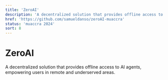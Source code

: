 ```yaml
---
title: 'ZeroAI'
description: 'A decentralized solution that provides offline access to AI agents, empowering users in remote and underserved areas.'
href: 'https://github.com/samueldanso/zeroAI-muaccra'
status: 'muaccra 2024'
sort: 8
---
```


# ZeroAI

A decentralized solution that provides offline access to AI agents, empowering users in remote and underserved areas.
